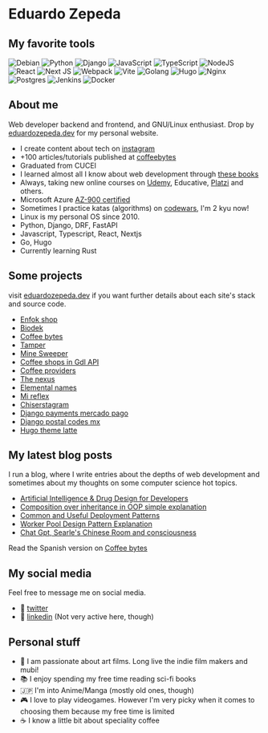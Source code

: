 # Eduardo Zepeda

## My favorite tools

[]()<img alt="Debian" src="https://img.shields.io/badge/Debian-D70A53?style=for-the-badge&logo=debian&logoColor=white" />
<img alt="Python" src="https://img.shields.io/badge/python-%2314354C.svg?&style=for-the-badge&logo=python&logoColor=white"/>
<img alt="Django" src="https://img.shields.io/badge/django-%23092E20.svg?&style=for-the-badge&logo=django&logoColor=white"/>
<img alt="JavaScript" src="https://img.shields.io/badge/javascript-%23323330.svg?&style=for-the-badge&logo=javascript&logoColor=%23F7DF1E"/>
<img alt="TypeScript" src="https://img.shields.io/badge/typescript-%23007ACC.svg?&style=for-the-badge&logo=typescript&logoColor=white"/>
<img alt="NodeJS" src="https://img.shields.io/badge/node.js-%2343853D.svg?&style=for-the-badge&logo=node.js&logoColor=white"/>
<img alt="React" src="https://img.shields.io/badge/react-%2320232a.svg?&style=for-the-badge&logo=react&logoColor=%2361DAFB"/>
<img alt="Next JS" src="https://img.shields.io/badge/nextjs-%23000000.svg?&style=for-the-badge&logo=next.js&logoColor=white"/>
<img alt="Webpack" src="https://img.shields.io/badge/webpack-%238DD6F9.svg?&style=for-the-badge&logo=webpack&logoColor=black" />
<img alt="Vite" src="https://img.shields.io/badge/vite-B241FE.svg?&style=for-the-badge&logo=vite&logoColor=yellow" />
<img alt="Golang" src="https://img.shields.io/badge/Go-00ADD8?style=for-the-badge&logo=go&logoColor=white"/>
<img alt="Hugo" src="https://img.shields.io/badge/Hugo-0594CB?style=for-the-badge&logo=hugo&logoColor=white"/>
<img alt="Nginx" src="https://img.shields.io/badge/nginx-%23009639.svg?&style=for-the-badge&logo=nginx&logoColor=white"/>
<img alt="Postgres" src ="https://img.shields.io/badge/postgres-%23316192.svg?&style=for-the-badge&logo=postgresql&logoColor=white"/>
<img alt="Jenkins" src="https://img.shields.io/badge/Jenkins-FFFdFa?style=for-the-badge&logo=Jenkins&logoColor=gray"/>
<img alt="Docker" src="https://img.shields.io/badge/docker-%230db7ed.svg?&style=for-the-badge&logo=docker&logoColor=white"/>

## About me

Web developer backend and frontend, and GNU/Linux enthusiast. Drop by [eduardozepeda.dev][eduardozepeda] for my personal website.
  - I create content about tech on [instagram][instagram]
  - +100 articles/tutorials published at [coffeebytes][blog-en]
  - Graduated from CUCEI
  - I learned almost all I know about web development through [these books][books]
  - Always, taking new online courses on [Udemy][udemy], Educative, [Platzi][platzi] and others.
  - Microsoft Azure [AZ-900 certified][az900certificate]
  - Sometimes I practice katas (algorithms) on [codewars][codewars], I'm 2 kyu now!
  - Linux is my personal OS since 2010.
  - Python, Django, DRF, FastAPI
  - Javascript, Typescript, React, Nextjs
  - Go, Hugo
  - Currently learning Rust

## Some projects

visit [eduardozepeda.dev][eduardozepeda] if you want further details about each site's stack and source code.

- [Enfok shop][enfokshop]
- [Biodek][Biodek]
- [Coffee bytes][coffeebytes]
- [Tamper][tamper]
- [Mine Sweeper][minesweeper]
- [Coffee shops in Gdl API][coffeeshopsgdl]
- [Coffee providers][coffeeprovider]
- [The nexus][thenexus]
- [Elemental names][elementalnames]
- [Mi reflex][mireflex]
- [Chiserstagram][chiserstagram]
- [Django payments mercado pago][djangopaymentsmercadopago]
- [Django postal codes mx][djangopostalcodesmx]
- [Hugo theme latte][hugothemelatte]

## My latest blog posts

I run a blog, where I write entries about the depths of web development and sometimes about my thoughts on some computer science hot topics.

<!-- BLOG-POST-LIST:START -->
- [Artificial Intelligence &amp; Drug Design for Developers](https://eduardozepeda.dev/blog/artificial-intelligence-drug-design-for-developers/)
- [Composition over inheritance in OOP simple explanation](https://eduardozepeda.dev/blog/composition-over-inheritance-in-oop-simple-explanation/)
- [Common and Useful Deployment Patterns](https://eduardozepeda.dev/blog/common-and-useful-deployment-patterns/)
- [Worker Pool Design Pattern Explanation](https://eduardozepeda.dev/blog/worker-pool-design-pattern-explanation/)
- [Chat Gpt, Searle&#39;s Chinese Room and consciousness](https://eduardozepeda.dev/blog/chat-gpt-searles-chinese-room-and-consciousness/)
<!-- BLOG-POST-LIST:END -->

Read the Spanish version on [Coffee bytes][website]

## My social media

Feel free to message me on social media. 

  - :speech_balloon: [twitter][twitter]
  - :anger: [linkedin][linkedin] (Not very active here, though)

## Personal stuff

  - :movie_camera: I am passionate about art films. Long live the indie film makers and mubi!
  - :books: I enjoy spending my free time reading sci-fi books
  - :jp: I'm into Anime/Manga (mostly old ones, though)
  - :video_game: I love to play videogames. However I'm very picky when it comes to choosing them because my free time is limited
  - :coffee: I know a little bit about speciality coffee

[blog-en]: https://eduardozepeda.dev/blog/page/1/
[instagram]: https://www.instagram.com/eduardozepeda.dev/
[books]: https://eduardozepeda.dev/pages/books-i-read/ "I wrote a few reviews about them"
[platzi]: https://platzi.com/@eduardo-zepeda/
[codewars]: https://www.codewars.com/users/EduardoZepeda
[website]: https://coffeebytes.dev
[twitter]: https://twitter.com/hello_wired
[linkedin]: https://linkedin.com/in/eduardomzepeda
[eduardozepeda]: https://eduardozepeda.dev/
[enfokshop]: https://enfokshop.com/es-mx/
[coffeebytes]: https://coffeebytes.dev/
[tamper]: https://django-gis-coffee.vercel.app/
[minesweeper]: https://eduardozepeda.github.io/mine-sweeper/
[coffeeshopsgdl]: https://go-coffee-api.vercel.app/
[coffeeprovider]: https://nextjs-practice-mauve.vercel.app/
[thenexus]: https://eduardozepeda.github.io/nexusStartPage/
[elementalnames]: https://elemental-names.vercel.app/
[mireflex]: https://eduardozepeda.github.io/landingPageMyReflex/
[chiserstagram]: https://chiserstagram.netlify.app/
[djangopaymentsmercadopago]: https://github.com/EduardoZepeda/django-payments-mercadopago
[djangopostalcodesmx]: https://github.com/EduardoZepeda/django-postalcodes-mexico
[hugothemelatte]: https://github.com/EduardoZepeda/hugo-theme-latte
[az900certificate]: https://www.credly.com/badges/17608a52-2cb7-4268-a907-613459559911/public_url
[udemy]: https://www.udemy.com/user/carlos-eduardo-magallon-zepeda/
[biodek]: https://biodek-landing-page.vercel.app/